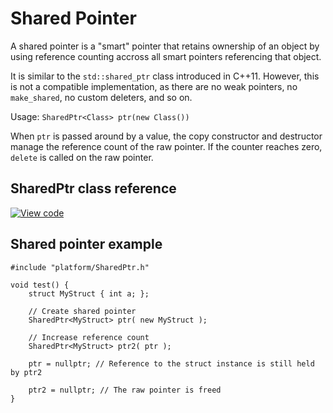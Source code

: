 # Shared Pointer

A shared pointer is a "smart" pointer that retains ownership of an object by using reference counting accross all smart pointers referencing that object.

It is similar to the `std::shared_ptr` class introduced in C++11. However, this is not a compatible implementation, as there are no weak pointers, no `make_shared`, no custom deleters, and so on.

Usage: `SharedPtr<Class> ptr(new Class())`

When `ptr` is passed around by a value, the copy constructor and destructor manage the reference count of the raw pointer. If the counter reaches zero, `delete` is called on the raw pointer.


## SharedPtr class reference

[![View code](https://www.mbed.com/embed/?type=library)](https://os.mbed.com/docs/development/mbed-os-api-doxy/classmbed_1_1_shared_ptr.html)

## Shared pointer example

```
#include "platform/SharedPtr.h"

void test() {
    struct MyStruct { int a; };

    // Create shared pointer
    SharedPtr<MyStruct> ptr( new MyStruct );

    // Increase reference count
    SharedPtr<MyStruct> ptr2( ptr );

    ptr = nullptr; // Reference to the struct instance is still held by ptr2

    ptr2 = nullptr; // The raw pointer is freed
}
```
